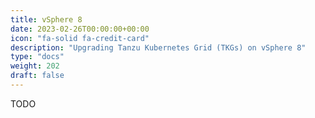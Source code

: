 ```yaml
---
title: vSphere 8
date: 2023-02-26T00:00:00+00:00
icon: "fa-solid fa-credit-card"
description: "Upgrading Tanzu Kubernetes Grid (TKGs) on vSphere 8"
type: "docs"
weight: 202
draft: false
---
```


TODO

